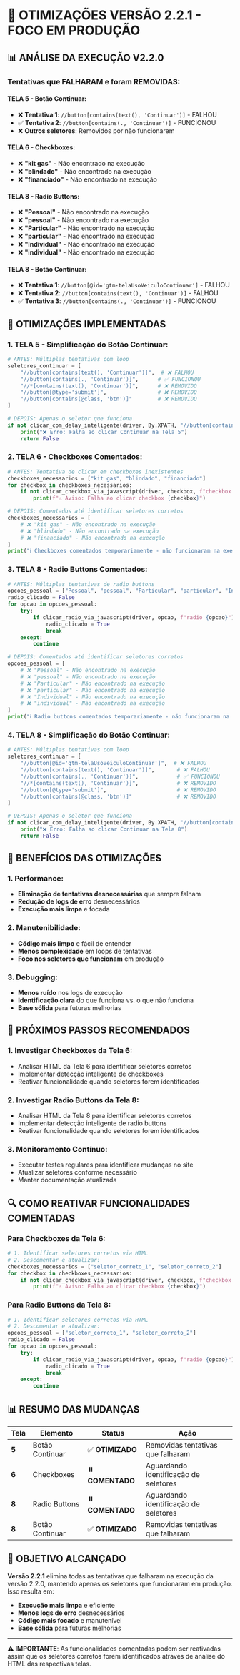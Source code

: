 # 🚀 **OTIMIZAÇÕES VERSÃO 2.2.1 - FOCO EM PRODUÇÃO**

## 📊 **ANÁLISE DA EXECUÇÃO V2.2.0**

### **Tentativas que FALHARAM e foram REMOVIDAS:**

#### **TELA 5 - Botão Continuar:**
- ❌ **Tentativa 1**: `//button[contains(text(), 'Continuar')]` - FALHOU
- ✅ **Tentativa 2**: `//button[contains(., 'Continuar')]` - FUNCIONOU
- ❌ **Outros seletores**: Removidos por não funcionarem

#### **TELA 6 - Checkboxes:**
- ❌ **"kit gas"** - Não encontrado na execução
- ❌ **"blindado"** - Não encontrado na execução  
- ❌ **"financiado"** - Não encontrado na execução

#### **TELA 8 - Radio Buttons:**
- ❌ **"Pessoal"** - Não encontrado na execução
- ❌ **"pessoal"** - Não encontrado na execução
- ❌ **"Particular"** - Não encontrado na execução
- ❌ **"particular"** - Não encontrado na execução
- ❌ **"Individual"** - Não encontrado na execução
- ❌ **"individual"** - Não encontrado na execução

#### **TELA 8 - Botão Continuar:**
- ❌ **Tentativa 1**: `//button[@id='gtm-telaUsoVeiculoContinuar']` - FALHOU
- ❌ **Tentativa 2**: `//button[contains(text(), 'Continuar')]` - FALHOU
- ✅ **Tentativa 3**: `//button[contains(., 'Continuar')]` - FUNCIONOU

## 🎯 **OTIMIZAÇÕES IMPLEMENTADAS**

### **1. TELA 5 - Simplificação do Botão Continuar:**
```python
# ANTES: Múltiplas tentativas com loop
seletores_continuar = [
    "//button[contains(text(), 'Continuar')]",  # ❌ FALHOU
    "//button[contains(., 'Continuar')]",      # ✅ FUNCIONOU
    "//*[contains(text(), 'Continuar')]",      # ❌ REMOVIDO
    "//button[@type='submit']",                # ❌ REMOVIDO
    "//button[contains(@class, 'btn')]"        # ❌ REMOVIDO
]

# DEPOIS: Apenas o seletor que funciona
if not clicar_com_delay_inteligente(driver, By.XPATH, "//button[contains(., 'Continuar')]", "botão Continuar Tela 5"):
    print("❌ Erro: Falha ao clicar Continuar na Tela 5")
    return False
```

### **2. TELA 6 - Checkboxes Comentados:**
```python
# ANTES: Tentativa de clicar em checkboxes inexistentes
checkboxes_necessarios = ["kit gas", "blindado", "financiado"]
for checkbox in checkboxes_necessarios:
    if not clicar_checkbox_via_javascript(driver, checkbox, f"checkbox {checkbox}"):
        print(f"⚠️ Aviso: Falha ao clicar checkbox {checkbox}")

# DEPOIS: Comentados até identificar seletores corretos
checkboxes_necessarios = [
    # ❌ "kit gas" - Não encontrado na execução
    # ❌ "blindado" - Não encontrado na execução  
    # ❌ "financiado" - Não encontrado na execução
]
print("ℹ️ Checkboxes comentados temporariamente - não funcionaram na execução")
```

### **3. TELA 8 - Radio Buttons Comentados:**
```python
# ANTES: Múltiplas tentativas de radio buttons
opcoes_pessoal = ["Pessoal", "pessoal", "Particular", "particular", "Individual", "individual"]
radio_clicado = False
for opcao in opcoes_pessoal:
    try:
        if clicar_radio_via_javascript(driver, opcao, f"radio {opcao}"):
            radio_clicado = True
            break
    except:
        continue

# DEPOIS: Comentados até identificar seletores corretos
opcoes_pessoal = [
    # ❌ "Pessoal" - Não encontrado na execução
    # ❌ "pessoal" - Não encontrado na execução
    # ❌ "Particular" - Não encontrado na execução
    # ❌ "particular" - Não encontrado na execução
    # ❌ "Individual" - Não encontrado na execução
    # ❌ "individual" - Não encontrado na execução
]
print("ℹ️ Radio buttons comentados temporariamente - não funcionaram na execução")
```

### **4. TELA 8 - Simplificação do Botão Continuar:**
```python
# ANTES: Múltiplas tentativas com loop
seletores_continuar = [
    "//button[@id='gtm-telaUsoVeiculoContinuar']",  # ❌ FALHOU
    "//button[contains(text(), 'Continuar')]",       # ❌ FALHOU
    "//button[contains(., 'Continuar')]",            # ✅ FUNCIONOU
    "//*[contains(text(), 'Continuar')]",            # ❌ REMOVIDO
    "//button[@type='submit']",                      # ❌ REMOVIDO
    "//button[contains(@class, 'btn')]"              # ❌ REMOVIDO
]

# DEPOIS: Apenas o seletor que funciona
if not clicar_com_delay_inteligente(driver, By.XPATH, "//button[contains(., 'Continuar')]", "botão Continuar Tela 8"):
    print("❌ Erro: Falha ao clicar Continuar na Tela 8")
    return False
```

## 🚀 **BENEFÍCIOS DAS OTIMIZAÇÕES**

### **1. Performance:**
- **Eliminação de tentativas desnecessárias** que sempre falham
- **Redução de logs de erro** desnecessários
- **Execução mais limpa** e focada

### **2. Manutenibilidade:**
- **Código mais limpo** e fácil de entender
- **Menos complexidade** em loops de tentativas
- **Foco nos seletores que funcionam** em produção

### **3. Debugging:**
- **Menos ruído** nos logs de execução
- **Identificação clara** do que funciona vs. o que não funciona
- **Base sólida** para futuras melhorias

## 📝 **PRÓXIMOS PASSOS RECOMENDADOS**

### **1. Investigar Checkboxes da Tela 6:**
- Analisar HTML da Tela 6 para identificar seletores corretos
- Implementar detecção inteligente de checkboxes
- Reativar funcionalidade quando seletores forem identificados

### **2. Investigar Radio Buttons da Tela 8:**
- Analisar HTML da Tela 8 para identificar seletores corretos
- Implementar detecção inteligente de radio buttons
- Reativar funcionalidade quando seletores forem identificados

### **3. Monitoramento Contínuo:**
- Executar testes regulares para identificar mudanças no site
- Atualizar seletores conforme necessário
- Manter documentação atualizada

## 🔍 **COMO REATIVAR FUNCIONALIDADES COMENTADAS**

### **Para Checkboxes da Tela 6:**
```python
# 1. Identificar seletores corretos via HTML
# 2. Descomentar e atualizar:
checkboxes_necessarios = ["seletor_correto_1", "seletor_correto_2"]
for checkbox in checkboxes_necessarios:
    if not clicar_checkbox_via_javascript(driver, checkbox, f"checkbox {checkbox}"):
        print(f"⚠️ Aviso: Falha ao clicar checkbox {checkbox}")
```

### **Para Radio Buttons da Tela 8:**
```python
# 1. Identificar seletores corretos via HTML
# 2. Descomentar e atualizar:
opcoes_pessoal = ["seletor_correto_1", "seletor_correto_2"]
radio_clicado = False
for opcao in opcoes_pessoal:
    try:
        if clicar_radio_via_javascript(driver, opcao, f"radio {opcao}"):
            radio_clicado = True
            break
    except:
        continue
```

## 📊 **RESUMO DAS MUDANÇAS**

| Tela | Elemento | Status | Ação |
|------|----------|---------|------|
| **5** | Botão Continuar | ✅ **OTIMIZADO** | Removidas tentativas que falharam |
| **6** | Checkboxes | ⏸️ **COMENTADO** | Aguardando identificação de seletores |
| **8** | Radio Buttons | ⏸️ **COMENTADO** | Aguardando identificação de seletores |
| **8** | Botão Continuar | ✅ **OTIMIZADO** | Removidas tentativas que falharam |

## 🎯 **OBJETIVO ALCANÇADO**

**Versão 2.2.1** elimina todas as tentativas que falharam na execução da versão 2.2.0, mantendo apenas os seletores que funcionaram em produção. Isso resulta em:

- **Execução mais limpa** e eficiente
- **Menos logs de erro** desnecessários  
- **Código mais focado** e manutenível
- **Base sólida** para futuras melhorias

---

**⚠️ IMPORTANTE**: As funcionalidades comentadas podem ser reativadas assim que os seletores corretos forem identificados através de análise do HTML das respectivas telas.
